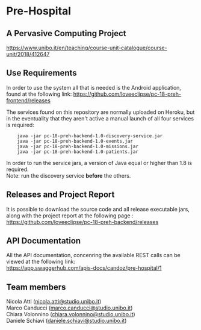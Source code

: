 # Pre-Hospital
## A Pervasive Computing Project

https://www.unibo.it/en/teaching/course-unit-catalogue/course-unit/2018/412647

## Use Requirements

In order to use the system all that is needed is the Android application, found at the following link:
https://github.com/loveeclipse/pc-18-preh-frontend/releases

The services found on this repository are normally uploaded on Heroku, but in the eventuality that they aren't active a manual launch of all four services is required:

```
	java -jar pc-18-preh-backend-1.0-discovery-service.jar
	java -jar pc-18-preh-backend-1.0-events.jar
	java -jar pc-18-preh-backend-1.0-missions.jar
  	java -jar pc-18-preh-backend-1.0-patients.jar
```

In order to run the service jars, a version of Java equal or higher than 1.8 is required.	                          					
Note: run the discovery service **before** the others.

## Releases and Project Report
It is possible to download the source code and all release executable jars, along with the project report at the following page :
https://github.com/loveeclipse/pc-18-preh-backend/releases  

## API Documentation
All the API documentation, concenring the available REST calls can be viewed at the following link:   
https://app.swaggerhub.com/apis-docs/candoz/pre-hospital/1


## Team members
Nicola Atti (nicola.atti@studio.unibo.it)              
Marco Canducci (marco.canducci@studio.unibo.it)       
Chiara Volonnino (chiara.volonnino@studio.unibo.it)       
Daniele Schiavi (daniele.schiavi@studio.unibo.it)         
